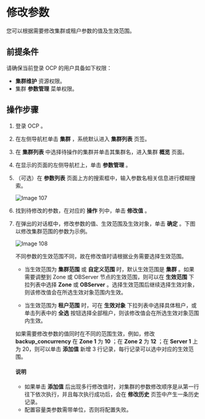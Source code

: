 # 修改参数

您可以根据需要修改集群或租户参数的值及生效范围。

## 前提条件

请确保当前登录 OCP 的用户具备如下权限：

* **集群维护** 资源权限。
* 集群 **参数管理** 菜单权限。

## 操作步骤

1. 登录 OCP 。

2. 在左侧导航栏单击 **集群** ，系统默认进入 **集群列表** 页签。

3. 在 **集群列表** 中选择待操作的集群并单击其集群名，进入集群 **概览** 页面。

4. 在显示的页面的左侧导航栏上，单击 **参数管理** 。

5. （可选）在 **参数列表** 页面上方的搜索框中，输入参数名相关信息进行模糊搜索。

   ![Image 107](https://obbusiness-private.oss-cn-shanghai.aliyuncs.com/doc/img/ocp/401/%E5%8F%82%E6%95%B0%E5%88%97%E8%A1%A81.png)

6. 找到待修改的参数，在对应的 **操作** 列中，单击 **修改值** 。

7. 在弹出的对话框中，修改参数的值、生效范围及生效对象，单击 **确定** 。下图以修改集群范围的参数为示例。

   ![Image 108](https://help-static-aliyun-doc.aliyuncs.com/assets/img/zh-CN/5895199461/p429966.png)

   不同参数的生效范围不同，故在修改值时请根据业务需要选择生效范围。

   * 当生效范围为 **集群范围** 或 **自定义范围** 时，默认生效范围是 **集群** 。如果需要调整到 Zone 或 OBServer 节点的生效范围，则可以在 **生效范围** 下拉列表中选择 **Zone** 或 **OBServer** 。选择生效范围后继续选择生效对象，则该修改值会在所选生效对象范围内生效。

   * 当生效范围为 **租户范围** 时，可在 **生效对象** 下拉列表中选择具体租户，或单击列表中的 **全选** 按钮选择全部租户，则该修改值会在所选生效对象范围内生效。

   如果需要修改参数的值同时在不同的范围生效，例如，修改 **backup_concurrency** 在 **Zone 1** 为 **10** ；在 **Zone 2** 为 **12** ；在 **Server 1** 上为 20，则可以单击 **添加值** 新增 3 行记录，每行记录可以选中对应的生效范围。

    <main id="notice" type='explain'>
    <h4>说明</h4>
    <p><ul><li>如果单击 <strong>添加值</strong> 后出现多行修改值时，对集群的参数修改顺序是从第一行往下依次执行，并且每次执行成功后，会在 <strong>修改历史</strong> 页签中产生一条历史记录。</li><li>配置容量类参数需带单位，否则将配置失败。</li></ul></p>
    </main>
